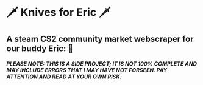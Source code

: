 # 🗡️ Knives for Eric 🗡️
## A steam CS2 community market webscraper for our buddy Eric: 🤴

###### **PLEASE NOTE: THIS IS A SIDE PROJECT; IT IS NOT 100% COMPLETE AND MAY INCLUDE ERRORS THAT I MAY HAVE NOT FORSEEN. PAY ATTENTION AND READ *AT YOUR OWN RISK*.**
